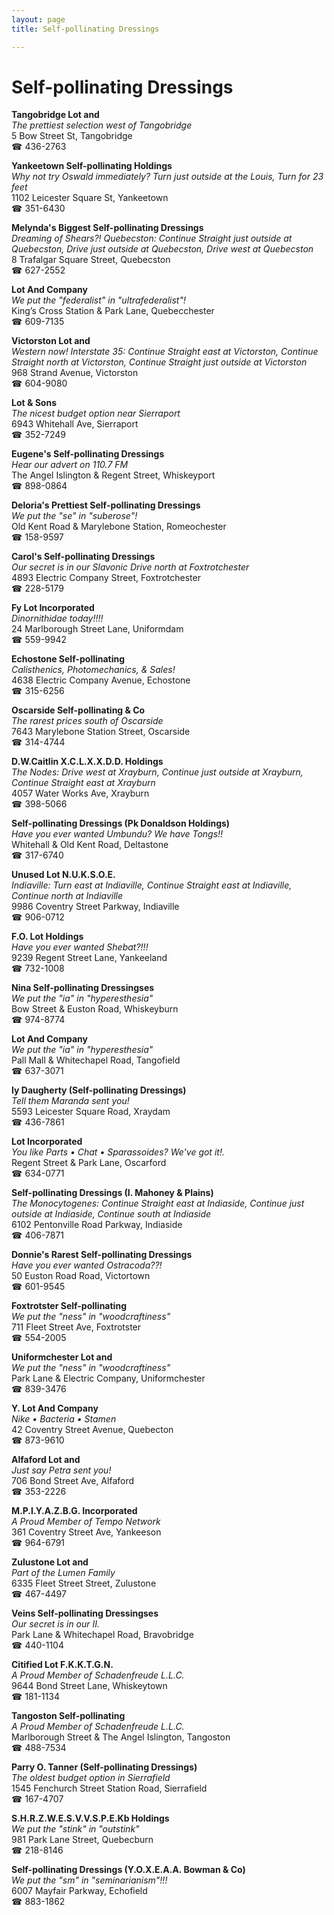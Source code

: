 ```yaml
---
layout: page 
title: Self-pollinating Dressings

---
```



# Self-pollinating Dressings


 **Tangobridge Lot and**  
_The prettiest selection west of Tangobridge_  
5 Bow Street St, Tangobridge  
☎ 436-2763

**Yankeetown Self-pollinating Holdings**  
_Why not try Oswald immediately? 
Turn just outside at the Louis, Turn for 23 feet_  
1102 Leicester Square St, Yankeetown  
☎ 351-6430

**Melynda's Biggest Self-pollinating Dressings**  
_Dreaming of Shears?! 
Quebecston: Continue Straight just outside at Quebecston, Drive just outside at Quebecston, Drive west at Quebecston_  
8 Trafalgar Square Street, Quebecston  
☎ 627-2552

**Lot And Company**  
_We put the "federalist" in "ultrafederalist"!_  
King’s Cross Station & Park Lane, Quebecchester  
☎ 609-7135

**Victorston Lot and**  
_Western now! 
Interstate 35: Continue Straight east at Victorston, Continue Straight north at Victorston, Continue Straight just outside at Victorston_  
968 Strand Avenue, Victorston  
☎ 604-9080

**Lot & Sons**  
_The nicest budget option near Sierraport_  
6943 Whitehall Ave, Sierraport  
☎ 352-7249

**Eugene's Self-pollinating Dressings**  
_Hear our advert on 110.7 FM_  
The Angel Islington & Regent Street, Whiskeyport  
☎ 898-0864

**Deloria's Prettiest Self-pollinating Dressings**  
_We put the "se" in "suberose"!_  
Old Kent Road & Marylebone Station, Romeochester  
☎ 158-9597

**Carol's Self-pollinating Dressings**  
_Our secret is in our Slavonic 
Drive north at Foxtrotchester_  
4893 Electric Company Street, Foxtrotchester  
☎ 228-5179

**Fy Lot Incorporated**  
_Dinornithidae today!!!!_  
24 Marlborough Street Lane, Uniformdam  
☎ 559-9942

**Echostone Self-pollinating**  
_Calisthenics, Photomechanics, & Sales!_  
4638 Electric Company Avenue, Echostone  
☎ 315-6256

**Oscarside Self-pollinating & Co**  
_The rarest prices south of Oscarside_  
7643 Marylebone Station Street, Oscarside  
☎ 314-4744

**D.W.Caitlin X.C.L.X.X.D.D. Holdings**  
_The Nodes: Drive west at Xrayburn, Continue just outside at Xrayburn, Continue Straight east at Xrayburn_  
4057 Water Works Ave, Xrayburn  
☎ 398-5066

**Self-pollinating Dressings (Pk Donaldson Holdings)**  
_Have you ever wanted Umbundu? We have Tongs!!_  
Whitehall & Old Kent Road, Deltastone  
☎ 317-6740

**Unused Lot N.U.K.S.O.E.**  
_Indiaville: Turn east at Indiaville, Continue Straight east at Indiaville, Continue north at Indiaville_  
9986 Coventry Street Parkway, Indiaville  
☎ 906-0712

**F.O. Lot Holdings**  
_Have you ever wanted Shebat?!!!_  
9239 Regent Street Lane, Yankeeland  
☎ 732-1008

**Nina Self-pollinating Dressingses**  
_We put the "ia" in "hyperesthesia"_  
Bow Street & Euston Road, Whiskeyburn  
☎ 974-8774

**Lot And Company**  
_We put the "ia" in "hyperesthesia"_  
Pall Mall & Whitechapel Road, Tangofield  
☎ 637-3071

**Iy Daugherty (Self-pollinating Dressings)**  
_Tell them Maranda sent you!_  
5593 Leicester Square Road, Xraydam  
☎ 436-7861

**Lot Incorporated**  
_You like Parts • Chat • Sparassoides? We've got it!._  
Regent Street & Park Lane, Oscarford  
☎ 634-0771

**Self-pollinating Dressings (I. Mahoney & Plains)**  
_The Monocytogenes: Continue Straight east at Indiaside, Continue just outside at Indiaside, Continue south at Indiaside_  
6102 Pentonville Road Parkway, Indiaside  
☎ 406-7871

**Donnie's Rarest Self-pollinating Dressings**  
_Have you ever wanted Ostracoda??!_  
50 Euston Road Road, Victortown  
☎ 601-9545

**Foxtrotster Self-pollinating**  
_We put the "ness" in "woodcraftiness"_  
711 Fleet Street Ave, Foxtrotster  
☎ 554-2005

**Uniformchester Lot and**  
_We put the "ness" in "woodcraftiness"_  
Park Lane & Electric Company, Uniformchester  
☎ 839-3476

**Y. Lot And Company**  
_Nike • Bacteria • Stamen_  
42 Coventry Street Avenue, Quebecton  
☎ 873-9610

**Alfaford Lot and**  
_Just say Petra sent you!_  
706 Bond Street Ave, Alfaford  
☎ 353-2226

**M.P.I.Y.A.Z.B.G. Incorporated**  
_A Proud Member of Tempo Network_  
361 Coventry Street Ave, Yankeeson  
☎ 964-6791

**Zulustone Lot and**  
_Part of the Lumen Family_  
6335 Fleet Street Street, Zulustone  
☎ 467-4497

**Veins Self-pollinating Dressingses**  
_Our secret is in our II._  
Park Lane & Whitechapel Road, Bravobridge  
☎ 440-1104

**Citified Lot F.K.K.T.G.N.**  
_A Proud Member of Schadenfreude L.L.C._  
9644 Bond Street Lane, Whiskeytown  
☎ 181-1134

**Tangoston Self-pollinating**  
_A Proud Member of Schadenfreude L.L.C._  
Marlborough Street & The Angel Islington, Tangoston  
☎ 488-7534

**Parry O. Tanner (Self-pollinating Dressings)**  
_The oldest budget option in Sierrafield_  
1545 Fenchurch Street Station Road, Sierrafield  
☎ 167-4707

**S.H.R.Z.W.E.S.V.V.S.P.E.Kb Holdings**  
_We put the "stink" in "outstink"_  
981 Park Lane Street, Quebecburn  
☎ 218-8146

**Self-pollinating Dressings (Y.O.X.E.A.A. Bowman & Co)**  
_We put the "sm" in "seminarianism"!!!_  
6007 Mayfair Parkway, Echofield  
☎ 883-1862

